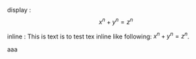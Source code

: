 display : $$x^n + y^n = z^n$$

inline : This is text is to test tex inline like following: $x^n + y^n = z^n$.

$\text{aaa}$
